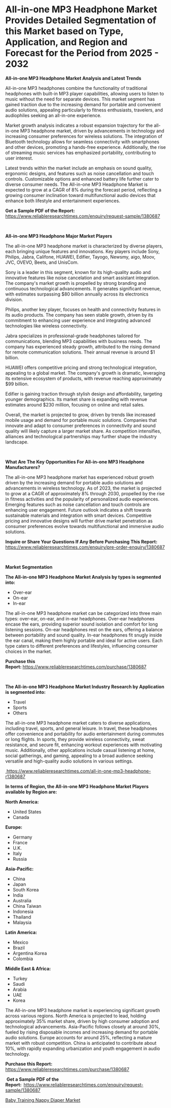 <p><h1>All-in-one MP3 Headphone Market Provides Detailed Segmentation of this Market based on Type, Application, and Region and Forecast for the Period from 2025 - 2032</h1></p><p><strong>All-in-one MP3 Headphone Market Analysis and Latest Trends</strong></p>
<p><p>All-in-one MP3 headphones combine the functionality of traditional headphones with built-in MP3 player capabilities, allowing users to listen to music without the need for separate devices. This market segment has gained traction due to the increasing demand for portable and convenient audio solutions, appealing particularly to fitness enthusiasts, travelers, and audiophiles seeking an all-in-one experience.</p><p>Market growth analysis indicates a robust expansion trajectory for the all-in-one MP3 headphone market, driven by advancements in technology and increasing consumer preferences for wireless solutions. The integration of Bluetooth technology allows for seamless connectivity with smartphones and other devices, promoting a hands-free experience. Additionally, the rise of streaming music services has emphasized portability, contributing to user interest.</p><p>Latest trends within the market include an emphasis on sound quality, ergonomic designs, and features such as noise cancellation and touch controls. Customizable options and enhanced battery life further cater to diverse consumer needs. The All-in-one MP3 Headphone Market is expected to grow at a CAGR of 8% during the forecast period, reflecting a growing consumer inclination toward multifunctional audio devices that enhance both lifestyle and entertainment experiences.</p></p>
<p><strong>Get a Sample PDF of the Report:&nbsp;</strong> <a href="https://www.reliableresearchtimes.com/enquiry/request-sample/1380687?utm_campaign=2334&utm_medium=2&utm_source=Github&utm_content=ia&utm_term=09022025&utm_id=all-in-one-mp3-headphone">https://www.reliableresearchtimes.com/enquiry/request-sample/1380687</a></p>
<p>&nbsp;</p>
<p><strong>All-in-one MP3 Headphone Major Market Players</strong></p>
<p><p>The all-in-one MP3 headphone market is characterized by diverse players, each bringing unique features and innovations. Key players include Sony, Philips, Jabra, Califone, HUAWEI, Edifier, Tayogo, Newsmy, aigo, Moov, JVC, OVEVO, Beets, and UnisCom. </p><p>Sony is a leader in this segment, known for its high-quality audio and innovative features like noise cancelation and smart assistant integration. The company's market growth is propelled by strong branding and continuous technological advancements. It generates significant revenue, with estimates surpassing $80 billion annually across its electronics division.</p><p>Philips, another key player, focuses on health and connectivity features in its audio products. The company has seen stable growth, driven by its commitment to enhancing user experience and integrating advanced technologies like wireless connectivity.</p><p>Jabra specializes in professional-grade headphones tailored for communications, blending MP3 capabilities with business needs. The company has experienced steady growth, attributed to the rising demand for remote communication solutions. Their annual revenue is around $1 billion.</p><p>HUAWEI offers competitive pricing and strong technological integration, appealing to a global market. The company's growth is dramatic, leveraging its extensive ecosystem of products, with revenue reaching approximately $99 billion.</p><p>Edifier is gaining traction through stylish design and affordability, targeting younger demographics. Its market share is expanding with revenue estimates around $230 million, focusing on online and retail sales.</p><p>Overall, the market is projected to grow, driven by trends like increased mobile usage and demand for portable music solutions. Companies that innovate and adapt to consumer preferences in connectivity and sound quality will likely capture a larger market share. As competition intensifies, alliances and technological partnerships may further shape the industry landscape.</p></p>
<p>&nbsp;</p>
<p><strong>What Are The Key Opportunities For All-in-one MP3 Headphone Manufacturers?</strong></p>
<p><p>The all-in-one MP3 headphone market has experienced robust growth driven by the increasing demand for portable audio solutions and advancements in wireless technology. As of 2023, the market is projected to grow at a CAGR of approximately 8% through 2030, propelled by the rise in fitness activities and the popularity of personalized audio experiences. Emerging features such as noise cancellation and touch controls are enhancing user engagement. Future outlook indicates a shift towards sustainable materials and integration with smart devices. Competitive pricing and innovative designs will further drive market penetration as consumer preferences evolve towards multifunctional and immersive audio solutions.</p></p>
<p><strong>Inquire or Share Your Questions If Any Before Purchasing This Report:</strong> <a href="https://www.reliableresearchtimes.com/enquiry/pre-order-enquiry/1380687?utm_campaign=2334&utm_medium=2&utm_source=Github&utm_content=ia&utm_term=09022025&utm_id=all-in-one-mp3-headphone">https://www.reliableresearchtimes.com/enquiry/pre-order-enquiry/1380687</a></p>
<p>&nbsp;</p>
<p><strong>Market Segmentation</strong></p>
<p><strong>The All-in-one MP3 Headphone Market Analysis by types is segmented into:</strong></p>
<p><ul><li>Over-ear</li><li>On-ear</li><li>In-ear</li></ul></p>
<p><p>The all-in-one MP3 headphone market can be categorized into three main types: over-ear, on-ear, and in-ear headphones. Over-ear headphones encase the ears, providing superior sound isolation and comfort for long listening sessions. On-ear headphones rest on the ears, offering a balance between portability and sound quality. In-ear headphones fit snugly inside the ear canal, making them highly portable and ideal for active users. Each type caters to different preferences and lifestyles, influencing consumer choices in the market.</p></p>
<p><strong>Purchase this Report:&nbsp;</strong><a href="https://www.reliableresearchtimes.com/purchase/1380687?utm_campaign=2334&utm_medium=2&utm_source=Github&utm_content=ia&utm_term=09022025&utm_id=all-in-one-mp3-headphone">https://www.reliableresearchtimes.com/purchase/1380687</a></p>
<p>&nbsp;</p>
<p><strong>The All-in-one MP3 Headphone Market Industry Research by Application is segmented into:</strong></p>
<p><ul><li>Travel</li><li>Sports</li><li>Others</li></ul></p>
<p><p>The all-in-one MP3 headphone market caters to diverse applications, including travel, sports, and general leisure. In travel, these headphones offer convenience and portability for audio entertainment during commutes or long flights. In sports, they provide wireless connectivity, sweat resistance, and secure fit, enhancing workout experiences with motivating music. Additionally, other applications include casual listening at home, social gatherings, and gaming, appealing to a broad audience seeking versatile and high-quality audio solutions in various settings.</p></p>
<p><a href="https://www.reliableresearchtimes.com/all-in-one-mp3-headphone-r1380687?utm_campaign=2334&utm_medium=2&utm_source=Github&utm_content=ia&utm_term=09022025&utm_id=all-in-one-mp3-headphone">&nbsp;https://www.reliableresearchtimes.com/all-in-one-mp3-headphone-r1380687</a></p>
<p><strong>In terms of Region, the All-in-one MP3 Headphone Market Players available by Region are:</strong></p>
<p>
    <p> <strong> North America: </strong>
        <ul>
            <li>United States</li>
            <li>Canada</li>
        </ul>
        </p> 
    <p> <strong> Europe: </strong>
        <ul>
            <li>Germany</li>
            <li>France</li>
            <li>U.K.</li>
            <li>Italy</li>
            <li>Russia</li>
        </ul>
        </p> 
    <p> <strong> Asia-Pacific: </strong>
        <ul>
            <li>China</li>
            <li>Japan</li>
            <li>South Korea</li>
            <li>India</li>
            <li>Australia</li>
            <li>China Taiwan</li>
            <li>Indonesia</li>
            <li>Thailand</li>
            <li>Malaysia</li>
        </ul>
        </p> 
    <p> <strong> Latin America: </strong>
        <ul>
            <li>Mexico</li>
            <li>Brazil</li>
            <li>Argentina Korea</li>
            <li>Colombia</li>
        </ul>
        </p> 
    <p> <strong> Middle East & Africa: </strong>
        <ul>
            <li>Turkey</li>
            <li>Saudi</li>
            <li>Arabia</li>
            <li>UAE</li>
            <li>Korea</li>
        </ul>
    </p>
    </p>
<p><p>The All-in-one MP3 headphone market is experiencing significant growth across various regions. North America is projected to lead, holding approximately 35% market share, driven by high consumer adoption and technological advancements. Asia-Pacific follows closely at around 30%, fueled by rising disposable incomes and increasing demand for portable audio solutions. Europe accounts for around 25%, reflecting a mature market with robust competition. China is anticipated to contribute about 10%, with rapidly expanding urbanization and youth engagement in audio technology.</p></p>
<p><strong>Purchase this Report: </strong><a href="https://www.reliableresearchtimes.com/purchase/1380687?utm_campaign=2334&utm_medium=2&utm_source=Github&utm_content=ia&utm_term=09022025&utm_id=all-in-one-mp3-headphone">https://www.reliableresearchtimes.com/purchase/1380687</a></p>
<p>&nbsp;<strong>Get a Sample PDF of the Report:&nbsp;&nbsp;</strong><a href="https://www.reliableresearchtimes.com/enquiry/request-sample/1380687?utm_campaign=2334&utm_medium=2&utm_source=Github&utm_content=ia&utm_term=09022025&utm_id=all-in-one-mp3-headphone">https://www.reliableresearchtimes.com/enquiry/request-sample/1380687</a></p>
<p><strong></strong></p>
<p><p><a href="https://github.com/raffadongraffadong/Market-Research-Report-List-1/blob/main/baby-training-nappy-diaper-market.md?utm_campaign=2334&utm_medium=2&utm_source=Github&utm_content=ia&utm_term=09022025&utm_id=all-in-one-mp3-headphone">Baby Training Nappy Diaper Market</a></p></p>